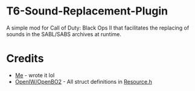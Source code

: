 # T6-Sound-Replacement-Plugin
A simple mod for Call of Duty: Black Ops II that facilitates the replacing of sounds in the SABL/SABS archives at runtime.

# Credits
* [Me](https://github.com/itsmeft24) - wrote it lol
* [OpenIW/OpenBO2](https://github.com/OpenIW/OpenBO2) - All struct definitions in [Resource.h](Resource.h)
